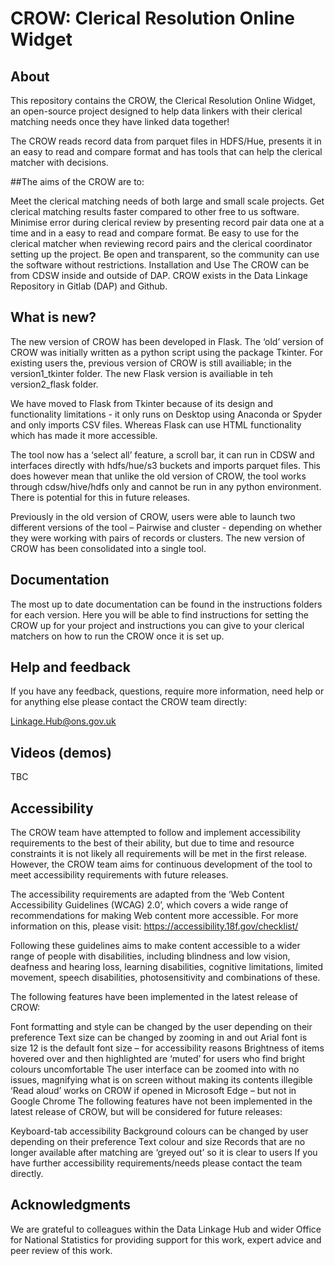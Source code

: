 # CROW: Clerical Resolution Online Widget

## About
This repository contains the CROW, the Clerical Resolution Online Widget, an open-source project designed to help data linkers with their clerical matching needs once they have linked data together!

The CROW reads record data from parquet files in HDFS/Hue, presents it in an easy to read and compare format and has tools that can help the clerical matcher with decisions.

##The aims of the CROW are to:

Meet the clerical matching needs of both large and small scale projects.
Get clerical matching results faster compared to other free to us software.
Minimise error during clerical review by presenting record pair data one at a time and in a easy to read and compare format.
Be easy to use for the clerical matcher when reviewing record pairs and the clerical coordinator setting up the project.
Be open and transparent, so the community can use the software without restrictions.
Installation and Use
The CROW can be from CDSW inside and outside of DAP. CROW exists in the Data Linkage Repository in Gitlab (DAP) and Github.

## What is new?
The new version of CROW has been developed in Flask. The ‘old’ version of CROW was initially written as a python script using the package Tkinter. For existing users the, previous version of CROW is still availiable; in the version1_tkinter folder. The new Flask version is availiable in teh version2_flask folder.

We have moved to Flask from Tkinter because of its design and functionality limitations - it only runs on Desktop using Anaconda or Spyder and only imports CSV files. Whereas Flask can use HTML functionality which has made it more accessible.

The tool now has a ‘select all’ feature, a scroll bar, it can run in CDSW and interfaces directly with hdfs/hue/s3 buckets and imports parquet files. This does however mean that unlike the old version of CROW, the tool works through cdsw/hive/hdfs only and cannot be run in any python environment. There is potential for this in future releases.

Previously in the old version of CROW, users were able to launch two different versions of the tool – Pairwise and cluster - depending on whether they were working with pairs of records or clusters. The new version of CROW has been consolidated into a single tool.

## Documentation
The most up to date documentation can be found in the instructions folders for each version. Here you will be able to find instructions for setting the CROW up for your project and instructions you can give to your clerical matchers on how to run the CROW once it is set up.

## Help and feedback
If you have any feedback, questions, require more information, need help or for anything else please contact the CROW team directly:

Linkage.Hub@ons.gov.uk

## Videos (demos)
TBC

## Accessibility
The CROW team have attempted to follow and implement accessibility requirements to the best of their ability, but due to time and resource constraints it is not likely all requirements will be met in the first release. However, the CROW team aims for continuous development of the tool to meet accessibility requirements with future releases.

The accessibility requirements are adapted from the ‘Web Content Accessibility Guidelines (WCAG) 2.0’, which covers a wide range of recommendations for making Web content more accessible. For more information on this, please visit: https://accessibility.18f.gov/checklist/

Following these guidelines aims to make content accessible to a wider range of people with disabilities, including blindness and low vision, deafness and hearing loss, learning disabilities, cognitive limitations, limited movement, speech disabilities, photosensitivity and combinations of these.

The following features have been implemented in the latest release of CROW:

Font formatting and style can be changed by the user depending on their preference
Text size can be changed by zooming in and out
Arial font is size 12 is the default font size – for accessibility reasons
Brightness of items hovered over and then highlighted are ‘muted’ for users who find bright colours uncomfortable
The user interface can be zoomed into with no issues, magnifying what is on screen without making its contents illegible
‘Read aloud’ works on CROW if opened in Microsoft Edge – but not in Google Chrome
The following features have not been implemented in the latest release of CROW, but will be considered for future releases:

Keyboard-tab accessibility
Background colours can be changed by user depending on their preference
Text colour and size
Records that are no longer available after matching are ‘greyed out’ so it is clear to users
If you have further accessibility requirements/needs please contact the team directly.

## Acknowledgments
We are grateful to colleagues within the Data Linkage Hub and wider Office for National Statistics for providing support for this work, expert advice and peer review of this work.



